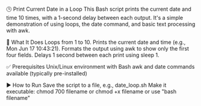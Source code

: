 🕒 Print Current Date in a Loop
This Bash script prints the current date and time 10 times, with a 1-second delay between each output. It's a simple demonstration of using loops, the date command, and basic text processing with awk.

🔧 What It Does
Loops from 1 to 10.
Prints the current date and time (e.g., Mon Jun 17 10:43:21).
Formats the output using awk to show only the first four fields.
Delays 1 second between each print using sleep 1.

✅ Prerequisites
Unix/Linux environment with Bash
awk and date commands available (typically pre-installed)

▶️ How to Run
Save the script to a file, e.g., date_loop.sh
Make it executable:
chmod 700 filename or chmod +x filename
or use "bash filename" 


